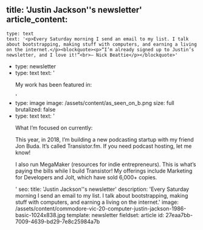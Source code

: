 title: 'Justin Jackson''s newsletter'
article_content:
  -
    type: text
    text: '<p>Every Saturday morning I send an email to my list. I talk about bootstrapping, making stuff with computers, and earning a living on the internet.</p><blockquote><p>“I’m already signed up to Justin’s newsletter, and I love it!”<br>– Nick Beattie</p></blockquote>'
  -
    type: newsletter
  -
    type: text
    text: '<p>My work has been featured in:</p>'
  -
    type: image
    image: /assets/content/as_seen_on_b.png
    size: full
    brutalized: false
  -
    type: text
    text: '<p>What I’m focused on currently:</p><p>This year, in 2018, I’m building a new podcasting startup with my friend Jon Buda. It’s called Transistor.fm. If you need podcast hosting, let me know!</p><p>I also run MegaMaker (resources for indie entrepreneurs). This is what’s paying the bills while I build Transistor! My offerings include Marketing for Developers and Jolt, which have sold 6,000+ copies.</p>'
seo:
  title: 'Justin Jackson''s newsletter'
  description: 'Every Saturday morning I send an email to my list. I talk about bootstrapping, making stuff with computers, and earning a living on the internet.'
  image: /assets/content/commodore-vic-20-computer-justin-jackson-1986-basic-1024x838.jpg
template: newsletter
fieldset: article
id: 27eaa7bb-7009-4639-bd29-7e8c25984a7b
